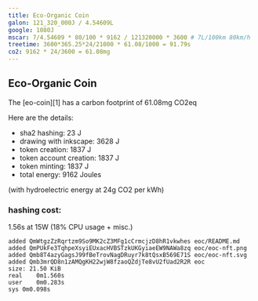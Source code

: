 ```yaml
---
title: Eco-Organic Coin
galon: 121_320_000J / 4.54609L
google: 1080J
mscar: 7/4.54609 * 80/100 * 9162 / 121320000 * 3600 # 7L/100km 80km/h
treetime: 3600*365.25*24/21000 * 61.08/1000 = 91.79s
co2: 9162 * 24/3600 = 61.08mg
---
```

## Eco-Organic Coin

The [eo-coin][1] has a carbon footprint of 61.08mg CO2eq

Here are the details:

- sha2 hashing: 23 J
- drawing with inkscape: 3628 J
- token creation: 1837 J
- token account creation: 1837 J
- token minting: 1837 J
- total energy: 9162 Joules

(with hydroelectric energy at 24g CO2 per kWh)


### hashing cost:

1.56s at 15W (18% CPU usage + misc.)
```
added QmWtgzZzRqrtzm9So9MK2cZ3MFg1cCrmcjzD8hR1vkwhes eoc/README.md
added QmPUkFe3TqhpeXsyiEUxacHVBSTzkUKGyiaeEW9NAWa8zq eoc/eoc-nft.png
added Qmb8T4azyGagsJ99fBeTrovNagDRuyr7k8tQsxB569E71S eoc/eoc-nft.svg
added Qmb3mrQD8n1zAMQgKH22wjW8fzaoQZdjTe8vU2fUad2R2R eoc
size: 21.50 KiB
real	0m1.560s
user	0m0.283s
sys	0m0.098s
```


